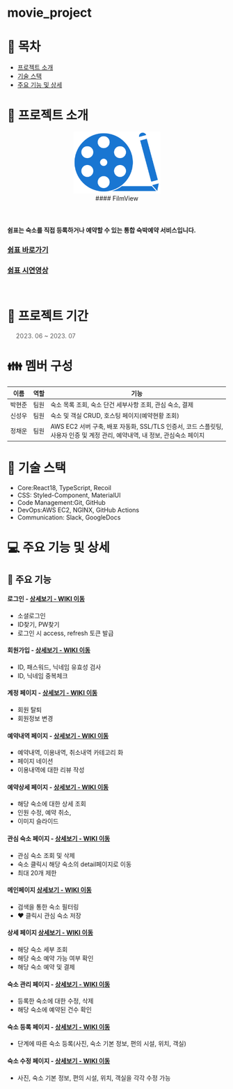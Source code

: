 # movie_project

# 📑 목차

- [프로젝트 소개](#-프로젝트-소개)
- [기술 스택](#-기술-스택)
- [주요 기능 및 상세](#-주요-기능-및-상세)

# 👋 프로젝트 소개

<div align="center">
  <img width="200" alt="image" src="./client/src/images/reviewIcon5.png">
</div>
<div align="center">
#### FilmView
</div>
<br></br>
  
#### 쉼표는 숙소를 직접 등록하거나 예약할 수 있는 통합 숙박예약 서비스입니다.

### [쉼표 바로가기](https://shimpyo.o-r.kr/)

### [쉼표 시연영상](https://www.youtube.com/watch?v=RbrhiM4ybgI)

<br/>

# 📅 프로젝트 기간

> 2023. 06 ~ 2023. 07

# 👪 멤버 구성

| 이름   | 역할    | 기능                                              |
|-------|---------|---------------------------------------------------|
| 박현준 | 팀원    | 숙소 목록 조회, 숙소 단건 세부사항 조회, 관심 숙소, 결제 |
| 신성우 | 팀원    | 숙소 및 객실 CRUD, 호스팅 페이지(예약현황 조회) |
| 정채운 | 팀원    | AWS EC2 서버 구축, 배포 자동화, SSL/TLS 인증서, 코드 스플릿팅, <br> 사용자 인증 및 계정 관리, 예약내역, 내 정보, 관심숙소 페이지 |

# 🔧 기술 스택

- Core:React18, TypeScript, Recoil
- CSS: Styled-Component, MaterialUI
- Code Management:Git, GitHub
- DevOps:AWS EC2, NGINX, GitHub Actions
- Communication: Slack, GoogleDocs 

# 💻 주요 기능 및 상세

## 📌 주요 기능
#### 로그인 - <a href="https://github.com/jchwoon/shimpyo_front/wiki/Login" >상세보기 - WIKI 이동</a>
- 소셜로그인
- ID찾기, PW찾기
- 로그인 시 access, refresh 토큰 발급
#### 회원가입 - <a href="https://github.com/jchwoon/shimpyo_front/wiki/Member" >상세보기 - WIKI 이동</a>
- ID, 패스워드, 닉네임 유효성 검사
- ID, 닉네임 중복체크
#### 계정 페이지 - <a href="https://github.com/jchwoon/shimpyo_front/wiki/Member" >상세보기 - WIKI 이동</a>
- 회원 탈퇴
- 회원정보 변경
#### 예약내역 페이지 - <a href="https://github.com/Project-Shimpyo/front/wiki/Login" >상세보기 - WIKI 이동</a>
- 예약내역, 이용내역, 취소내역 카테고리 화
- 페이지 네이션
- 이용내역에 대한 리뷰 작성
#### 예약상세 페이지 - <a href="https://github.com/Project-Shimpyo/front/wiki/Login" >상세보기 - WIKI 이동</a>
- 해당 숙소에 대한 상세 조회
- 인원 수정, 예약 취소,
- 이미지 슬라이드
#### 관심 숙소 페이지 - <a href="https://github.com/Project-Shimpyo/front/wiki/Login" >상세보기 - WIKI 이동</a>
- 관심 숙소 조회 및 삭제
- 숙소 클릭시 해당 숙소의 detail페이지로 이동
- 최대 20개 제한
#### 메인페이지 <a href="https://github.com/Project-Shimpyo/front/wiki/Main" >상세보기 - WIKI 이동</a>
- 검색을 통한 숙소 필터링
- ❤ 클릭시 관심 숙소 저장
#### 상세 페이지 <a href="https://github.com/Project-Shimpyo/front/wiki/Detail" >상세보기 - WIKI 이동</a>
- 해당 숙소 세부 조회
- 해당 숙소 예약 가능 여부 확인
- 해당 숙소 예약 및 결제
#### 숙소 관리 페이지 - <a href="https://github.com/Project-Shimpyo/front/wiki/Host" >상세보기 - WIKI 이동</a>
- 등록한 숙소에 대한 수정, 삭제
- 해당 숙소에 예약된 건수 확인
#### 숙소 등록 페이지 - <a href="https://github.com/Project-Shimpyo/front/wiki/Host" >상세보기 - WIKI 이동</a>
- 단계에 따른 숙소 등록(사진, 숙소 기본 정보, 편의 시설, 위치, 객실)
#### 숙소 수정 페이지 - <a href="https://github.com/Project-Shimpyo/front/wiki/Host" >상세보기 - WIKI 이동</a>
- 사진, 숙소 기본 정보, 편의 시설, 위치, 객실을 각각 수정 가능

<br/>
